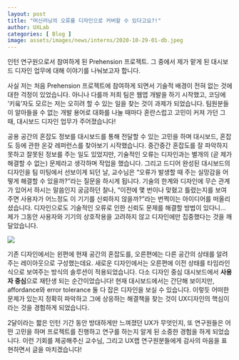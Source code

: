 ```yaml
---
layout: post
title: "머신러닝의 오류를 디자인으로 커버할 수 있다고요?!"
author: UXLab
categories: [ Blog ]
image: assets/images/news/interns/2020-10-29-01-db.jpeg
---
```


인턴 연구원으로서 참여하게 된 Prehension 프로젝트.
그 중에서 제가 맡게 된 대시보드 디자인 업무에 대해 이야기를 나눠보고자 합니다. <br>

사실 저는 처음 Prehension 프로젝트에 참여하게 되면서 기술적 배경이 전혀 없는 것에 대한 걱정이 있었습니다. 아니나 다를까 저희 팀은 웹앱 개발을 하기 시작했고, 코딩에 ‘키읔’자도 모르는 저는 오히려 할 수 있는 일을 찾는 것이 과제가 되었습니다. 팀원분들이 알아들을 수 없는 개발 용어로 대화를 나눌 때마다 혼란스럽고 고민이 커져 가던 그때, 대시보드 디자인 업무가 주어졌습니다! <br>

공용 공간의 혼잡도 정보를 대시보드를 통해 전달할 수 있는 고민을 하며 대시보드, 혼잡도 등에 관한 온갖 레퍼런스를 찾아보기 시작했습니다. 중간중간 혼잡도를 잘 파악하지 못하고 잘못된 정보를 주는 일도 있었지만, 기술적인 오류는 디자인과는 별개의 (곧 제가 해결할 수 없는) 문제라고 생각하며 작업을 했습니다. 그리고 드디어 완성된 대시보드의 디자인을 팀 미팅에서 선보이게 되던 날, 교수님은 “오류가 발생할 때 주는 실망감을 어떻게 해결할 수 있을까?”라는 질문을 하시게 됩니다. 기술의 한계와 디자인에 무슨 관계가 있어서 하시는 말씀인지 궁금하던 찰나, “이전에 몇 번이나 맞혔고 틀렸는지를 보여주면 사용자가 어느정도 이 기기를 신뢰하지 않을까?”라는 번쩍이는 아이디어를 떠올리셨습니다. 디자인으로도 기술적인 오류로 인한 신뢰도 문제를 해결할 방법이 있다니... 제가 그동안 사용자와 기기의 상호작용을 고려하지 않고 디자인에만 집중했다는 것을 깨달았습니다. <br>

<img src="{{site.baseurl}}/assets/images/news/interns/2020-10-29-01-db.jpeg">

기존 디자인에서는 왼편에 현재 공간의 혼잡도를, 오른편에는 다른 공간의 상태를 알려주는 레이아웃으로 구성했는데요. 새로운 디자인에서는 오른편에 이전 상태를 타임라인식으로 보여주는 방식의 솔루션이 적용되었습니다. 다소 디자인 중심 대시보드에서 **사용자 중심**으로 재탄생 되는 순간이었습니다! 현재 대시보드에서는 간단해 보이지만, affordance와 error tolerance 둘 다 잡은 디자인을 보실 수 있습니다. 이렇듯 어떠한 문제가 있는지 정확히 파악하고 그에 상응하는 해결책을 찾는 것이 UX디자인의 핵심이라는 것을 경험하게 되었습니다. <br>

2달이라는 짧은 인턴 기간 동안 방대하게만 느껴졌던 UX가 무엇인지, 또 연구원들은 어떤 고민을 하며 프로젝트를 진행하고 연구를 하는지 알게 된 소중한 경험을 하게 되었습니다. 이런 기회를 제공해주신 교수님, 그리고 UX랩 연구원분들에게 감사의 마음을 표현하면서 글을 마치겠습니다!
